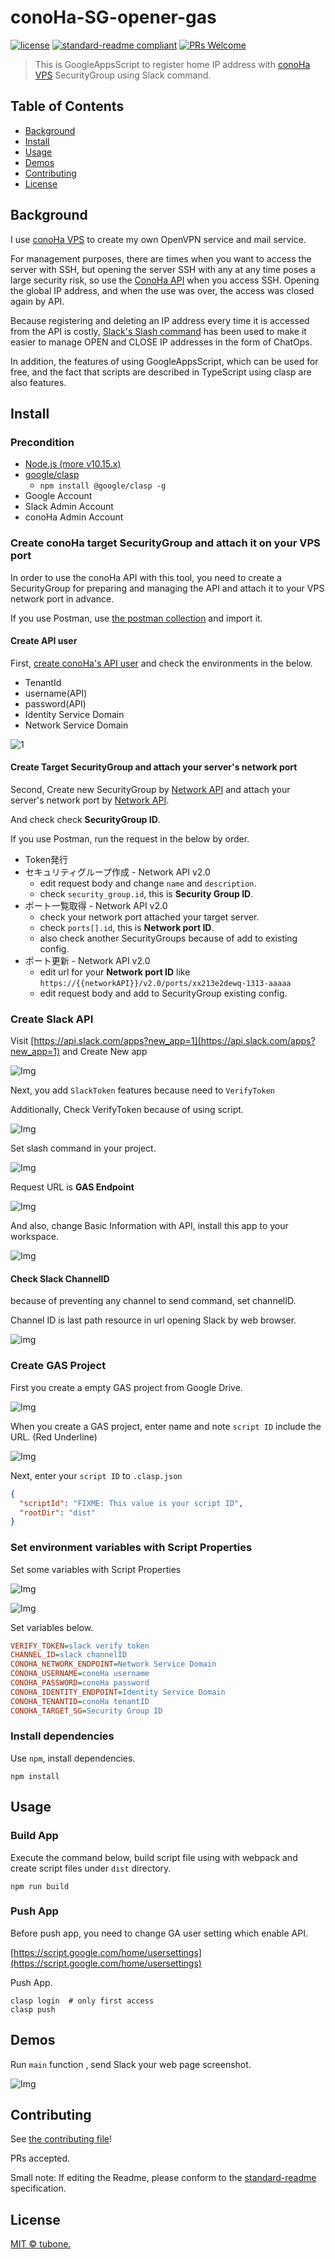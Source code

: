 # conoHa-SG-opener-gas

[![license](https://img.shields.io/github/license/tubone24/conoha-slack-sg-register-for-gas.svg)](LICENSE)
[![standard-readme compliant](https://img.shields.io/badge/readme%20style-standard-brightgreen.svg?style=flat-square)](https://github.com/RichardLitt/standard-readme)
[![PRs Welcome](https://img.shields.io/badge/PRs-welcome-brightgreen.svg?style=flat-square)](http://makeapullrequest.com)

> This is GoogleAppsScript to register home IP address with [conoHa VPS](https://www.conoha.jp/vps/?btn_id=top_vps) SecurityGroup using Slack command.

## Table of Contents

- [Background](#background)
- [Install](#install)
- [Usage](#usage)
- [Demos](#demos)
- [Contributing](#contributing)
- [License](#license)

## Background

I use [conoHa VPS](https://www.conoha.jp/vps/?btn_id=top_vps) to create my own OpenVPN service and mail service.

For management purposes, there are times when you want to access the server with SSH, but opening the server SSH with any at any time poses a large security risk, so use the [ConoHa API](https://www.conoha.jp/docs/) when you access SSH. Opening the global IP address, and when the use was over, the access was closed again by API.

Because registering and deleting an IP address every time it is accessed from the API is costly, [Slack's Slash command](https://api.slack.com/interactivity/slash-commands) has been used to make it easier to manage OPEN and CLOSE IP addresses in the form of ChatOps.

In addition, the features of using GoogleAppsScript, which can be used for free, and the fact that scripts are described in TypeScript using clasp are also features.

## Install

### Precondition

- [Node.js (more v10.15.x)](https://nodejs.org/en/)
- [google/clasp](https://github.com/google/clasp)
  - `npm install @google/clasp -g`
- Google Account
- Slack Admin Account
- conoHa Admin Account

### Create conoHa target SecurityGroup and attach it on your VPS port

In order to use the conoHa API with this tool, you need to create a SecurityGroup for preparing and managing the API and attach it to your VPS network port in advance.

If you use Postman, use [the postman collection](examples/postman/conoHa.postman_collection.json) and import it.

#### Create API user

First, [create conoHa's API user](https://support.conoha.jp/v/apitokens/) and check the environments in the below.

- TenantId
- username(API)
- password(API)
- Identity Service Domain
- Network Service Domain

![1](docs/images/1.png)

#### Create Target SecurityGroup and attach your server's network port

Second, Create new SecurityGroup by [Network API](https://www.conoha.jp/docs/neutron-create_secgroup.php) and attach your server's network port by [Network API](https://www.conoha.jp/docs/neutron-update_port.php).

And check check **SecurityGroup ID**.

If you use Postman, run the request in the below by order.

- Token発行
- セキュリティグループ作成 - Network API v2.0
  - edit request body and change `name` and `description`.
  - check `security_group.id`, this is **Security Group ID**.
- ポート一覧取得 - Network API v2.0
  - check your network port attached your target server.
  - check `ports[].id`, this is **Network port ID**.
  - also check another SecurityGroups because of add to existing config.
- ポート更新 - Network API v2.0
  - edit url for your **Network port ID** like `https://{{networkAPI}}/v2.0/ports/xx213e2dewq-1313-aaaaa`
  - edit request body and add to SecurityGroup existing config.

### Create Slack API

Visit [https://api.slack.com/apps?new_app=1](https://api.slack.com/apps?new_app=1) and Create New app

![Img](docs/images/2.png)

Next, you add `SlackToken` features because need to `VerifyToken`

Additionally, Check VerifyToken because of using script.

![Img](docs/images/6.png)

Set slash command in your project.

![Img](docs/images/3.png)

Request URL is **GAS Endpoint**

![Img](docs/images/4.png)

And also, change Basic Information with API, install this app to your workspace.

![Img](docs/images/5.png)

#### Check Slack ChannelID

because of preventing any channel to send command, set channelID.

Channel ID is last path resource in url opening Slack by web browser.

![img](docs/images/7.png)

### Create GAS Project

First you create a empty GAS project from Google Drive.

![Img](docs/images/install1.png)

When you create a GAS project, enter name and note `script ID` include the URL. (Red Underline)

![Img](docs/images/install2.png)

Next, enter your `script ID` to `.clasp.json`

```json
{
  "scriptId": "FIXME: This value is your script ID",
  "rootDir": "dist"
}
```

### Set environment variables with Script Properties

Set some variables with Script Properties

![Img](docs/images/install3.png)

![Img](docs/images/install4.png)

Set variables below. 

```ini
VERIFY_TOKEN=slack verify token
CHANNEL_ID=slack channelID
CONOHA_NETWORK_ENDPOINT=Network Service Domain
CONOHA_USERNAME=conoHa username
CONOHA_PASSWORD=conoHa password
CONOHA_IDENTITY_ENDPOINT=Identity Service Domain
CONOHA_TENANTID=conoHa tenantID
CONOHA_TARGET_SG=Security Group ID
```

### Install dependencies

Use `npm`, install dependencies.

```
npm install
```

## Usage

### Build App

Execute the command below, build script file using with webpack and create script files under `dist` directory.

```
npm run build
```

### Push App

Before push app, you need to change GA user setting which enable API.

[https://script.google.com/home/usersettings](https://script.google.com/home/usersettings)

Push App.

```
clasp login  # only first access
clasp push
```

## Demos

Run `main` function , send Slack your web page screenshot.

![Img](docs/images/slack-preview.png)

## Contributing

See [the contributing file](CONTRIBUTING.md)!

PRs accepted.

Small note: If editing the Readme, please conform to the [standard-readme](https://github.com/RichardLitt/standard-readme) specification.

## License

[MIT © tubone.](LICENSE)
